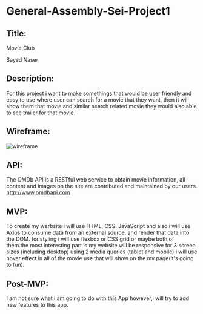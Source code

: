 # General-Assembly-Sei-Project1

## Title: 
Movie Club

Sayed Naser
## Description: 
For this project i want to make somethings that would be user friendly and easy to use where user can search for a movie that they want, then it will show them that movie and similar search related movie.they would also able to see trailer for that movie.

## Wireframe:

![wireframe](https://imgur.com/SCVtTLN.jpg)


## API: 
The OMDb API is a RESTful web service to obtain movie information, all content and images on the site are contributed and maintained by our users. http://www.omdbapi.com

## MVP: 
To create my werbsite i will use HTML, CSS. JavaScript and also i will use Axios to consume data from an external source, and render that data into the DOM. for styling i will use flexbox or CSS grid or maybe both of them.the most interesting part is my website will be  responsive for 3 screen sizes (including desktop) using 2 media queries (tablet and mobile).i will use hover effect in all of the movie use that will show on the my page(it's going to fun). 


## Post-MVP:
I am not sure what i am going to do with this App however,i will try to add new features to this app.